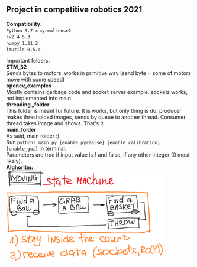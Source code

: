## Project in competitive robotics 2021
**Compatibility:**</br>
`Python 3.7.x`
`pyrealsense2`</br>
`cv2 4.5.3`</br>
`numpy 1.21.2`</br>
`imutils 0.5.4`</br>

Important folders:</br>
**STM_32** </br>
Sends bytes to motors. works in primitive way (send byte = some of motors move with some speed) </br>
**opencv_examples** </br>
Mostly contains garbage code and socket server example. sockets works, not implemented into main </br>
**threading _folder** </br>
This folder is meant  for future. It is works, but only thing is do: producer makes thresholded images, sends by queue to another thread. Consumer thread takes image and shows. That's it </br>
**main_folder** </br>
As said, main folder :). </br>
Run `python3 main.py [enable_pyrealse] [enable_calibration] [enable_gui]` in terminal.</br>
Parameters are true if input value is 1 and false, if any other integer (0 most likely).
</br>
**Alghoritm:** </br>
<img src="/alghoritm.png" width=85% height="auto"/> </br>
</br>
